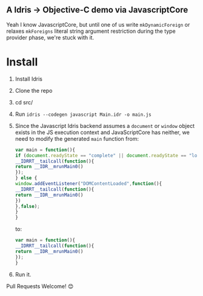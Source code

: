 ## A Idris -> Objective-C demo via JavascriptCore

Yeah I know JavascriptCore, but until one of us write `mkDynamicForeign` or
relaxes `mkForeigns` literal string argument restriction during the type provider phase, we're stuck with
it.

# Install
1. Install Idris
2. Clone the repo
3. cd src/
4. Run `idris --codegen javascript Main.idr -o main.js`
5. Since the Javascript Idris backend assumes a `document` or `window` object exists in the JS execution context and JavaScriptCore has neither, we need to modify the generated `main` function from:
	```js
	var main = function(){
	if (document.readyState == "complete" || document.readyState == "loaded") {
	__IDRRT__tailcall(function(){
	return __IDR__mrunMain0()
	});
	} else {
	window.addEventListener("DOMContentLoaded",function(){
	__IDRRT__tailcall(function(){
	return __IDR__mrunMain0()
	})
	},false);
	}
	}
	```

	to:

	```js
	var main = function(){
	__IDRRT__tailcall(function(){
	return __IDR__mrunMain0()
	});
	}
	```
6. Run it.

Pull Requests Welcome! 😊

